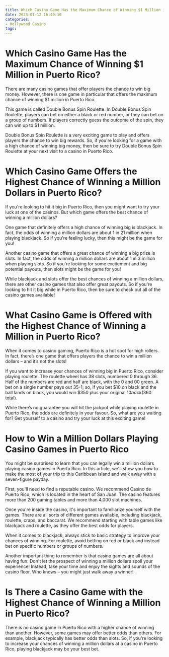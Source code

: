 ```yaml
---
title: Which Casino Game Has the Maximum Chance of Winning $1 Million in Puerto Rico
date: 2023-01-12 16:40:16
categories:
- Hollywood Casino
tags:
---
```



#  Which Casino Game Has the Maximum Chance of Winning $1 Million in Puerto Rico?

There are many casino games that offer players the chance to win big money. However, there is one game in particular that offers the maximum chance of winning $1 million in Puerto Rico.

This game is called Double Bonus Spin Roulette. In Double Bonus Spin Roulette, players can bet on either a black or red number, or they can bet on a group of numbers. If players correctly guess the outcome of the spin, they can win up to $1 million.

Double Bonus Spin Roulette is a very exciting game to play and offers players the chance to win big rewards. So, if you're looking for a game with a high chance of winning big money, then be sure to try Double Bonus Spin Roulette at your next visit to a casino in Puerto Rico.

#  Which Casino Game Offers the Highest Chance of Winning a Million Dollars in Puerto Rico?

If you're looking to hit it big in Puerto Rico, then you might want to try your luck at one of the casinos. But which game offers the best chance of winning a million dollars?

One game that definitely offers a high chance of winning big is blackjack. In fact, the odds of winning a million dollars are about 1 in 21 million when playing blackjack. So if you're feeling lucky, then this might be the game for you!

Another casino game that offers a great chance of winning a big prize is slots. In fact, the odds of winning a million dollars are about 1 in 3 million when playing slots. So if you're looking for some excitement and big potential payouts, then slots might be the game for you!

While blackjack and slots offer the best chances of winning a million dollars, there are other casino games that also offer great payouts. So if you're looking to hit it big while in Puerto Rico, then be sure to check out all of the casino games available!

#  What Casino Game is Offered with the Highest Chance of Winning a Million in Puerto Rico?

When it comes to casino gaming, Puerto Rico is a hot spot for high rollers. In fact, there’s one game that offers players the chance to win a million dollars – and it’s not the slots!

If you want to increase your chances of winning big in Puerto Rico, consider playing roulette. The roulette wheel has 38 slots, numbered 0 through 36. Half of the numbers are red and half are black, with the 0 and 00 green. A bet on a single number pays out 35-1; so, if you bet $10 on black and the ball lands on black, you would win $350 plus your original $10 back ($360 total).

While there’s no guarantee you will hit the jackpot while playing roulette in Puerto Rico, the odds are definitely in your favour. So, what are you waiting for? Get yourself to a casino and try your luck at this exciting game!

#  How to Win a Million Dollars Playing Casino Games in Puerto Rico

You might be surprised to learn that you can legally win a million dollars playing casino games in Puerto Rico. In this article, we'll show you how to make the most of your trip to this Caribbean island and walk away with a seven-figure payday.

First, you'll need to find a reputable casino. We recommend Casino de Puerto Rico, which is located in the heart of San Juan. The casino features more than 200 gaming tables and more than 4,000 slot machines.

Once you're inside the casino, it's important to familiarize yourself with the games. There are all sorts of different games available, including blackjack, roulette, craps, and baccarat. We recommend starting with table games like blackjack and roulette, as they offer the best odds for players.

When it comes to blackjack, always stick to basic strategy to improve your chances of winning. For roulette, avoid betting on red or black and instead bet on specific numbers or groups of numbers.

Another important thing to remember is that casino games are all about having fun. Don't let the prospect of winning a million dollars spoil your experience! Instead, take your time and enjoy the sights and sounds of the casino floor. Who knows – you might just walk away a winner!

#  Is There a Casino Game with the Highest Chance of Winning a Million in Puerto Rico?

There is no casino game in Puerto Rico with a higher chance of winning than another. However, some games may offer better odds than others. For example, blackjack typically has better odds than slots. So, if you're looking to increase your chances of winning a million dollars at a casino in Puerto Rico, playing blackjack may be your best bet.